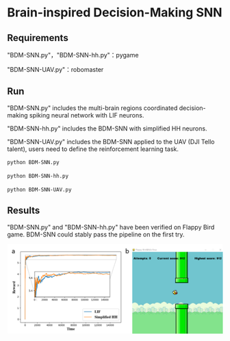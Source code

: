 
# Brain-inspired Decision-Making SNN

## Requirements

"BDM-SNN.py"，"BDM-SNN-hh.py"：pygame

 "BDM-SNN-UAV.py"：robomaster


## Run
 "BDM-SNN.py"  includes the multi-brain regions coordinated decision-making spiking neural network with LIF neurons.

 "BDM-SNN-hh.py"  includes the BDM-SNN with simplified HH neurons.

 "BDM-SNN-UAV.py"  includes the BDM-SNN applied to the UAV (DJI Tello talent), users need to define the reinforcement learning task.

```shell
python BDM-SNN.py

python BDM-SNN-hh.py

python BDM-SNN-UAV.py
```

## Results
 "BDM-SNN.py"  and  "BDM-SNN-hh.py"  have been verified on Flappy Bird game. BDM-SNN could stably pass the pipeline on the first try.

![description](./bdm.png)